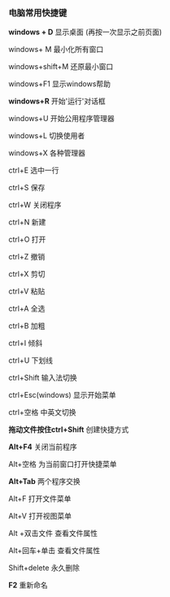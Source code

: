 ### 电脑常用快捷键

**windows + D**				显示桌面 (再按一次显示之前页面)

windows+ M				最小化所有窗口

windows+shift+M 		还原最小窗口

windows+F1				显示windows帮助

**windows+R** 				 开始'运行'对话框

windows+U				开始公用程序管理器   

windows+L				切换使用者

windows+X				各种管理器

ctrl+E							选中一行

ctrl+S						  保存

ctrl+W						关闭程序

ctrl+N					     新建

ctrl+O						  打开

ctrl+Z						   撤销

ctrl+X							剪切

ctrl+V							粘贴

ctrl+A							全选

ctrl+B							加粗

ctrl+I							倾斜

ctrl+U							下划线

ctrl+Shift					输入法切换

ctrl+Esc(windows)						显示开始菜单

ctrl+空格					中英文切换

**拖动文件按住ctrl+Shift**        创建快捷方式

**Alt+F4**						关闭当前程序

Alt+空格                     为当前窗口打开快捷菜单

**Alt+Tab**						两个程序交换

Alt+F							打开文件菜单

Alt+V							打开视图菜单

Alt +双击文件				查看文件属性

Alt+回车+单击				查看文件属性

 Shift+delete					永久删除	

**F2**									重新命名					











